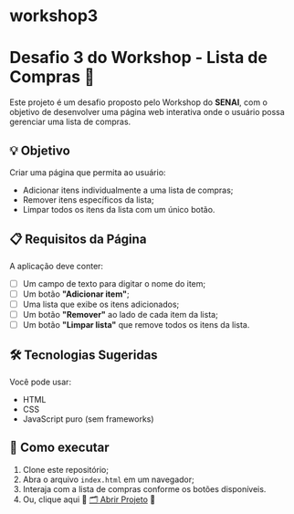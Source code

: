 # workshop3

# Desafio 3 do Workshop - Lista de Compras 🛒

Este projeto é um desafio proposto pelo Workshop do **SENAI**, com o objetivo de desenvolver uma página web interativa onde o usuário possa gerenciar uma lista de compras.

## 💡 Objetivo

Criar uma página que permita ao usuário:

- Adicionar itens individualmente a uma lista de compras;
- Remover itens específicos da lista;
- Limpar todos os itens da lista com um único botão.

## 📋 Requisitos da Página

A aplicação deve conter:


- [ ] Um campo de texto para digitar o nome do item;
- [ ] Um botão **"Adicionar item"**;
- [ ] Uma lista que exibe os itens adicionados;
- [ ] Um botão **"Remover"** ao lado de cada item da lista;
- [ ] Um botão **"Limpar lista"** que remove todos os itens da lista.

## 🛠 Tecnologias Sugeridas

Você pode usar:

- HTML
- CSS
- JavaScript puro (sem frameworks)

## 🚀 Como executar

1. Clone este repositório;
2. Abra o arquivo `index.html` em um navegador;
3. Interaja com a lista de compras conforme os botões disponíveis.
4. Ou, clique aqui 🔗 [🗂️ Abrir Projeto](https://wagnermarcellus.github.io/workshop3/) 🔗


